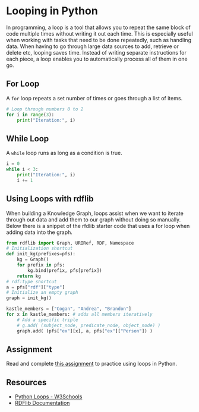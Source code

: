# Looping in Python

In programming, a loop is a tool that allows you to repeat the same block of code multiple times without writing it out each time. This is especially useful when working with tasks that need to be done repeatedly, such as handling data. When having to go through large data sources to add, retrieve or delete etc, looping saves time. Instead of writing separate instructions for each piece, a loop enables you to automatically process all of them in one go.

## For Loop

A `for` loop repeats a set number of times or goes through a list of items.

```py
# Loop through numbers 0 to 2
for i in range(3):
    print("Iteration:", i)
```

## While Loop

A `while` loop runs as long as a condition is true.

```py
i = 0
while i < 3:
    print("Iteration:", i)
    i += 1
```

## Using Loops with rdflib

When building a Knowledge Graph, loops assist when we want to iterate through out data and add them to our graph without doing so manually. Below there is a snippet of the rfdlib starter code that uses a for loop when adding data into the graph.

```py
from rdflib import Graph, URIRef, RDF, Namespace
# Initialization shortcut
def init_kg(prefixes=pfs):
    kg = Graph()
    for prefix in pfs:
        kg.bind(prefix, pfs[prefix])
    return kg
# rdf:type shortcut
a = pfs["rdf"]["type"]
# Initialize an empty graph
graph = init_kg()

kastle_members = ["Cogan", "Andrea", "Brandon"]
for x in kastle_members: # adds all members iteratively
    # Add a specific triple
	# g.add( (subject_node, predicate_node, object_node) )
	graph.add( (pfs["ex"][x], a, pfs["ex"]["Person"]) )
```

## Assignment

Read and complete [this assignment](/foundation/supplementary-material/assignments/assgn-3.md) to practice using loops in Python.

## Resources

- [Python Loops - W3Schools](https://www.w3schools.com/python/python_loops.asp)
- [RDFlib Documentation](https://rdflib.readthedocs.io/en/stable/)
